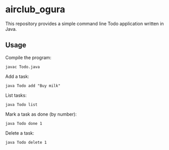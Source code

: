 # airclub_ogura

This repository provides a simple command line Todo application written in Java.

## Usage

Compile the program:

```
javac Todo.java
```

Add a task:

```
java Todo add "Buy milk"
```

List tasks:

```
java Todo list
```

Mark a task as done (by number):

```
java Todo done 1
```

Delete a task:

```
java Todo delete 1
```
